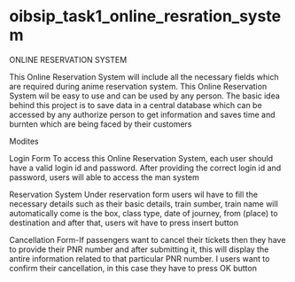 # oibsip_task1_online_resration_system
ONLINE RESERVATION SYSTEM

This Online Reservation System will include all the necessary fields which are required during anime reservation system. This Online Reservation System wil be easy to use and can be used by any person. The basic idea behind this project is to save data in a central database which can be accessed by any authorize person to get information and saves time and burnten which are being faced by their customers

Modites

Login Form To access this Online Reservation System, each user should have a valid login id and password. After providing the correct login id and password, users will able to access the man system

Reservation System Under reservation form users wil have to fill the necessary details such as their basic details, train sumber, train name will automatically come is the box, class type, date of journey, from (place) to destination and after that, users wit have to press insert button

Cancellation Form-If passengers want to cancel their tickets then they have to provide their PNR number and after submitting it, this will display the antire information related to that particular PNR number. I users want to confirm their cancellation, in this case they have to press OK button
